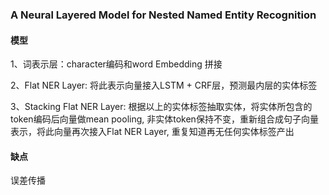 ### A Neural Layered Model for Nested Named Entity Recognition

#### 模型

1、词表示层：character编码和word Embedding 拼接

2、Flat NER Layer: 将此表示向量接入LSTM + CRF层，预测最内层的实体标签

3、Stacking Flat NER Layer:  根据以上的实体标签抽取实体，将实体所包含的token编码后向量做mean pooling, 非实体token保持不变，重新组合成句子向量表示，将此向量再次接入Flat NER Layer, 重复知道再无任何实体标签产出



#### 缺点

误差传播